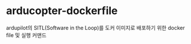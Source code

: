 # arducopter-dockerfile

ardupilot의 SITL(Software in the Loop)를 도커 이미지로 배포하기 위한 docker file 및 실행 커맨드
